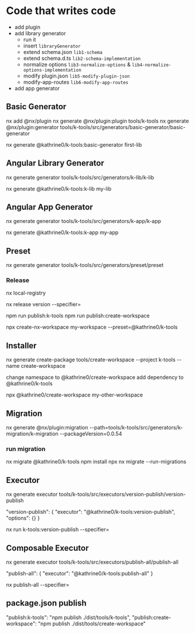 # Code that writes code

- add plugin
- add library generator
  - run it
  - insert `libraryGenerator`
  - extend schema.json `lib1-schema`
  - extend schema.d.ts `lib2-schema-implementation`
  - normalize options `lib3-normalize-options` & `lib4-normalize-options-implementation`
  - modify plugin.json `lib5-modify-plugin-json`
  - modify-app-routes `lib6-modify-app-routes`
- add app generator

## Basic Generator

nx add @nx/plugin
nx generate @nx/plugin:plugin tools/k-tools
nx generate @nx/plugin:generator tools/k-tools/src/generators/basic-generator/basic-generator

nx generate @kathrine0/k-tools:basic-generator first-lib

## Angular Library Generator

nx generate generator tools/k-tools/src/generators/k-lib/k-lib

nx generate @kathrine0/k-tools:k-lib my-lib

## Angular App Generator

nx generate generator tools/k-tools/src/generators/k-app/k-app

nx generate @kathrine0/k-tools:k-app my-app

## Preset

nx generate generator tools/k-tools/src/generators/preset/preset

### Release

nx local-registry

nx release version --specifier=

npm run publish:k-tools
npm run publish:create-workspace

npx create-nx-workspace my-workspace --preset=@kathrine0/k-tools

## Installer

nx generate create-package tools/create-workspace --project k-tools --name create-workspace

change namespace to @kathrine0/create-workspace
add dependency to @kathrine0/k-tools

npx @kathrine0/create-workspace my-other-workspace

## Migration

nx generate @nx/plugin:migration --path=tools/k-tools/src/generators/k-migration/k-migration --packageVersion=0.0.54

### run migration

nx migrate @kathrine0/k-tools
npm install
npx nx migrate --run-migrations

## Executor

nx generate executor tools/k-tools/src/executors/version-publish/version-publish

"version-publish": {
  "executor": "@kathrine0/k-tools:version-publish",
  "options": {}
}

nx run k-tools:version-publish --specifier=<version>

## Composable Executor

nx generate executor tools/k-tools/src/executors/publish-all/publish-all

"publish-all": {
  "executor": "@kathrine0/k-tools:publish-all"
}


nx publish-all --specifier=<version>




## package.json publish 

"publish:k-tools": "npm publish ./dist/tools/k-tools",
"publish:create-workspace": "npm publish ./dist/tools/create-workspace"
